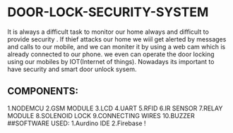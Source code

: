 # DOOR-LOCK-SECURITY-SYSTEM
It is always a difficult task to monitor our home always and difficult to provide security .
If thief attacks our home we wiil get alerted by messages and calls to our mobile,
and we can moniter it by using a web cam which is already connected to our phone. 
we even can operate the door locking using our mobiles by IOT(Internet of things).
Nowadays its important to have security and smart door unlock sysem.
## COMPONENTS:
1.NODEMCU 
2.GSM MODULE
3.LCD
4.UART
5.RFID
6.IR SENSOR
7.RELAY MODULE
8.SOLENOID LOCK
9.CONNECTING WIRES
10.BUZZER
##SOFTWARE USED:
1.Aurdino IDE
2.Firebase
!
